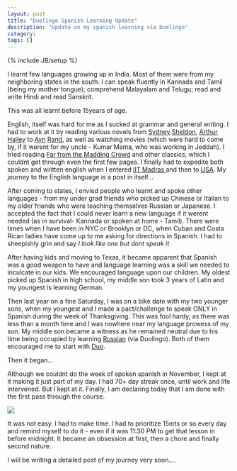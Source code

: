 ```yaml
---
layout: post
title: "Duolingo Spanish Learning Update"
description: "Update on my spanish learning via Duolingo"
category:
tags: []
---
```

{% include JB/setup %}

I learnt few languages growing up in India. Most of them were from my neighboring states in the south. I can speak fluently in Kannada and Tamil (being my mother tongue); comprehend Malayalam and Telugu; read and write Hindi and read Sanskrit.

This was all learnt before 15years of age.

English, itself was hard for me as I sucked at grammar and general writing. I had to work at it by reading various novels from <a href="https://en.wikipedia.org/wiki/Bloodline_(Sheldon_novel)">Sydney</a> <a href="https://en.wikipedia.org/wiki/Master_of_the_Game_(novel)">Sheldon</a>, <a href="https://en.wikipedia.org/wiki/Hotel_(novel)">Arthur</a> <a href="https://en.wikipedia.org/wiki/The_Moneychangers">Hailey</a> to <a href="https://en.wikipedia.org/wiki/The_Fountainhead">Ayn</a> <a href="https://www.aynrand.org/novels/atlas-shrugged">Rand</a>, as well as watching movies (which were hard to come by, if it werent for my uncle - Kumar Mama, who was working in Jeddah). I tried reading <a href="https://en.wikipedia.org/wiki/Far_from_the_Madding_Crowd">Far from the Madding Crowd</a> and other classics, which I couldnt get through even the first few pages. I finally had to expedite both spoken and written english when I entered <a href="https://www.iitm.ac.in/">IIT Madras </a> and then to <a href="http://missouri.edu/">USA</a>. My journey to the English language is a post in itself...

After coming to states, I envied people who learnt and spoke other languages - from my under grad friends who picked up Chinese or Italian to my older friends who were teaching themselves Russian or Japanese. I accepted the fact that I could never learn a new language if it werent needed (as in survival- Kannada or spoken at home - Tamil). There were times when I have been in NYC or Brooklyn or DC, when Cuban and Costa Rican ladies have come up to me asking for directions in Spanish. I had to sheepishly grin and say <i>I look like one but dont speak it</i>

After having kids and moving to Texas, it became apparent that Spanish was a good weapon to have and language learning was a skill we needed to inculcate in our kids. We encouraged language upon our children. My oldest picked up Spanish in high school, my middle son took 3 years of Latin and my youngest is learning German.

Then last year on a fine Saturday, I was on a bike date with my two younger sons, when my youngest and I made a pact/challenge to speak ONLY in Spanish during the week of Thanksgiving. This was fool hardy, as there was less than a month time and I was nowhere near my language prowess of my son. My middle son became a witness as he remained neutral due to his time being occupied by learning <a href="https://www.duolingo.com/course/ru/en/Learn-Russian-Online">Russian</a> (via Duolingo). Both of them encouraged me to start with <a href="https://www.duolingo.com/course/es/en/Learn-Spanish-Online">Duo</a>.

Then it began...

Although we couldnt do the week of spoken spanish in November, I kept at it making it just part of my day. I had 70+ day streak once, until work and life intervened. But I kept at it. Finally, I am declaring today that I am done with the first pass through the course.

<img src="mobileraj.github.io/assets/DuoComplete.jpg"></img>

It was not easy. I had to make time. I had to prioritize 15mts or so every day and remind myself to do it -  even if it was 11:30 PM to get that lesson in before  midnight. It became an obsession at first, then a chore and finally second nature.

I will be writing a detailed post of my journey very soon....
